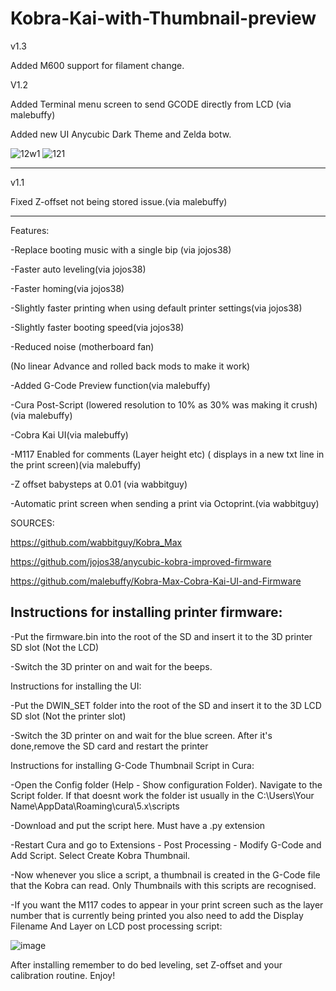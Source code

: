 # Kobra-Kai-with-Thumbnail-preview
v1.3

Added M600 support for filament change.

V1.2

Added Terminal menu screen to send GCODE directly from LCD (via malebuffy)

Added new UI Anycubic Dark Theme and Zelda botw.

![12w1](https://user-images.githubusercontent.com/116078892/229496903-855c0a31-1407-4904-86cf-3849d1e95249.jpg)      ![121](https://user-images.githubusercontent.com/116078892/229496925-5289a7b3-b8c4-4bb4-bf88-82c9ae8b0a4f.jpg)


************************************************************************

v1.1


Fixed Z-offset not being stored issue.(via malebuffy)

*************************************************************************
Features:


-Replace booting music with a single bip (via jojos38)

-Faster auto leveling(via jojos38)

-Faster homing(via jojos38)

-Slightly faster printing when using default printer settings(via jojos38)

-Slightly faster booting speed(via jojos38)

-Reduced noise (motherboard fan)

(No linear Advance and rolled back mods to make it work)

-Added G-Code Preview function(via malebuffy)

-Cura Post-Script (lowered resolution to 10% as 30% was making it crush)(via malebuffy)

-Cobra Kai UI(via malebuffy)

-M117 Enabled for comments (Layer height etc) ( displays in a new txt line in the print screen)(via malebuffy)

-Z offset babysteps at 0.01 (via wabbitguy)

-Automatic print screen when sending a print via Octoprint.(via wabbitguy)

SOURCES:

https://github.com/wabbitguy/Kobra_Max

https://github.com/jojos38/anycubic-kobra-improved-firmware

https://github.com/malebuffy/Kobra-Max-Cobra-Kai-UI-and-Firmware

<h2>Instructions for installing printer firmware:</h2>

-Put the firmware.bin into the root of the SD and insert it to the 3D printer SD slot (Not the LCD)

-Switch the 3D printer on and wait for the beeps.

Instructions for installing the UI:

-Put the DWIN_SET folder into the root of the SD and insert it to the 3D LCD SD slot (Not the printer slot)

-Switch the 3D printer on and wait for the blue screen. After it's done,remove the SD card and restart the printer

Instructions for installing G-Code Thumbnail Script in Cura:

-Open the Config folder (Help - Show configuration Folder). Navigate to the Script folder. If that doesnt work the folder ist usually in the C:\Users\Your Name\AppData\Roaming\cura\5.x\scripts

-Download and put the script here. Must have a .py extension

-Restart Cura and go to Extensions - Post Processing - Modify G-Code and Add Script. Select Create Kobra Thumbnail.

-Now whenever you slice a script, a thumbnail is created in the G-Code file that the Kobra can read. Only Thumbnails with this scripts are recognised.

-If you want the M117 codes to appear in your print screen such as the layer number that is currently being printed you also need to add the Display Filename And Layer on LCD post processing script:

![image](https://user-images.githubusercontent.com/116078892/230057957-8d03e84e-0af9-48f9-92a9-5296f5167feb.png)


After installing remember to do bed leveling, set Z-offset and your calibration routine. Enjoy!

